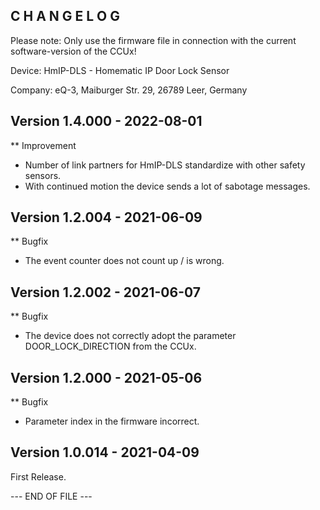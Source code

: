 C H A N G E L O G
-----------------

Please note: Only use the firmware file in connection with the current software-version of the CCUx!

Device:   HmIP-DLS - Homematic IP Door Lock Sensor

Company:  eQ-3, Maiburger Str. 29, 26789 Leer, Germany

Version 1.4.000 - 2022-08-01
--------------------------------------------------------------

** Improvement
   * Number of link partners for HmIP-DLS standardize with other safety sensors.
   * With continued motion the device sends a lot of sabotage messages.

Version 1.2.004 - 2021-06-09
--------------------------------------------------------------

** Bugfix
   * The event counter does not count up / is wrong.


Version 1.2.002 - 2021-06-07
--------------------------------------------------------------

** Bugfix
   * The device does not correctly adopt the parameter DOOR_LOCK_DIRECTION from the CCUx. 


Version 1.2.000 - 2021-05-06
--------------------------------------------------------------

** Bugfix
   * Parameter index in the firmware incorrect.


Version 1.0.014 - 2021-04-09
--------------------------------------------------------------

First Release.


--- END OF FILE ---

